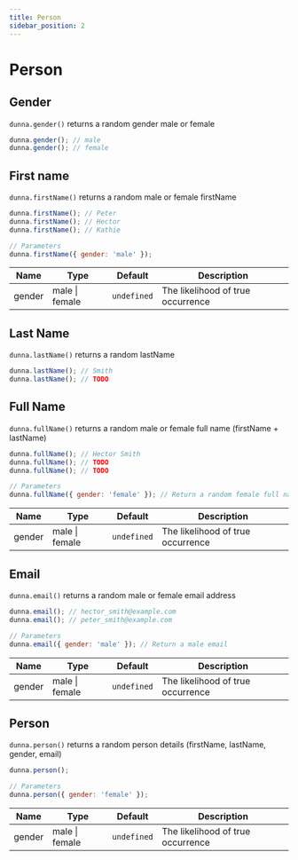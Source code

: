 ```yaml
---
title: Person
sidebar_position: 2
---
```


# Person

## Gender

`dunna.gender()` returns a random gender male or female

```js
dunna.gender(); // male
dunna.gender(); // female
```

## First name

`dunna.firstName()` returns a random male or female firstName

```js
dunna.firstName(); // Peter
dunna.firstName(); // Hector
dunna.firstName(); // Kathie

// Parameters
dunna.firstName({ gender: 'male' });
```

| Name   | Type           | Default     | Description                       |
| ------ | -------------- | ----------- | --------------------------------- |
| gender | male \| female | `undefined` | The likelihood of true occurrence |

## Last Name

`dunna.lastName()` returns a random lastName

```js
dunna.lastName(); // Smith
dunna.lastName(); // TODO
```

## Full Name

`dunna.fullName()` returns a random male or female full name (firstName + lastName)

```js
dunna.fullName(); // Hector Smith
dunna.fullName(); // TODO
dunna.fullName(); // TODO

// Parameters
dunna.fullName({ gender: 'female' }); // Return a random female full name
```

| Name   | Type           | Default     | Description                       |
| ------ | -------------- | ----------- | --------------------------------- |
| gender | male \| female | `undefined` | The likelihood of true occurrence |

## Email

`dunna.email()` returns a random male or female email address

```js
dunna.email(); // hector_smith@example.com
dunna.email(); // peter_smith@example.com

// Parameters
dunna.email({ gender: 'male' }); // Return a male email
```

| Name   | Type           | Default     | Description                       |
| ------ | -------------- | ----------- | --------------------------------- |
| gender | male \| female | `undefined` | The likelihood of true occurrence |

## Person

`dunna.person()` returns a random person details (firstName, lastName, gender, email)

```js
dunna.person();

// Parameters
dunna.person({ gender: 'female' });
```

| Name   | Type           | Default     | Description                       |
| ------ | -------------- | ----------- | --------------------------------- |
| gender | male \| female | `undefined` | The likelihood of true occurrence |
